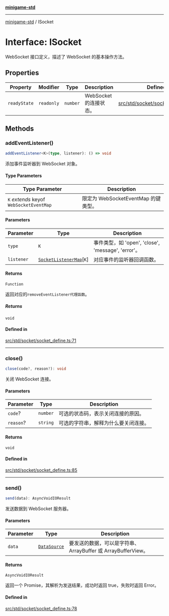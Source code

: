 [**minigame-std**](../README.md)

***

[minigame-std](../README.md) / ISocket

# Interface: ISocket

WebSocket 接口定义，描述了 WebSocket 的基本操作方法。

## Properties

| Property | Modifier | Type | Description | Defined in |
| ------ | ------ | ------ | ------ | ------ |
| `readyState` | `readonly` | `number` | WebSocket 的连接状态。 | [src/std/socket/socket\_define.ts:62](https://github.com/JiangJie/minigame-std/blob/ddafbfd7359780ec38a81aeff021a80d33e07eb0/src/std/socket/socket_define.ts#L62) |

## Methods

### addEventListener()

```ts
addEventListener<K>(type, listener): () => void
```

添加事件监听器到 WebSocket 对象。

#### Type Parameters

| Type Parameter | Description |
| ------ | ------ |
| `K` *extends* keyof `WebSocketEventMap` | 限定为 WebSocketEventMap 的键类型。 |

#### Parameters

| Parameter | Type | Description |
| ------ | ------ | ------ |
| `type` | `K` | 事件类型，如 'open', 'close', 'message', 'error'。 |
| `listener` | [`SocketListenerMap`](SocketListenerMap.md)\[`K`\] | 对应事件的监听器回调函数。 |

#### Returns

`Function`

返回对应的`removeEventListener代理函数`。

##### Returns

`void`

#### Defined in

[src/std/socket/socket\_define.ts:71](https://github.com/JiangJie/minigame-std/blob/ddafbfd7359780ec38a81aeff021a80d33e07eb0/src/std/socket/socket_define.ts#L71)

***

### close()

```ts
close(code?, reason?): void
```

关闭 WebSocket 连接。

#### Parameters

| Parameter | Type | Description |
| ------ | ------ | ------ |
| `code`? | `number` | 可选的状态码，表示关闭连接的原因。 |
| `reason`? | `string` | 可选的字符串，解释为什么要关闭连接。 |

#### Returns

`void`

#### Defined in

[src/std/socket/socket\_define.ts:85](https://github.com/JiangJie/minigame-std/blob/ddafbfd7359780ec38a81aeff021a80d33e07eb0/src/std/socket/socket_define.ts#L85)

***

### send()

```ts
send(data): AsyncVoidIOResult
```

发送数据到 WebSocket 服务器。

#### Parameters

| Parameter | Type | Description |
| ------ | ------ | ------ |
| `data` | [`DataSource`](../type-aliases/DataSource.md) | 要发送的数据，可以是字符串、ArrayBuffer 或 ArrayBufferView。 |

#### Returns

`AsyncVoidIOResult`

返回一个 Promise，其解析为发送结果，成功时返回 true，失败时返回 Error。

#### Defined in

[src/std/socket/socket\_define.ts:78](https://github.com/JiangJie/minigame-std/blob/ddafbfd7359780ec38a81aeff021a80d33e07eb0/src/std/socket/socket_define.ts#L78)
